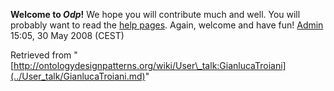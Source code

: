 __Welcome to _Odp_!__ We hope you will contribute much and well. 
You will probably want to read the [help pages](http://ontologydesignpatterns.org/wiki/Help:Contents "Help:Contents"). Again, welcome and have fun! [Admin](http://ontologydesignpatterns.org/wiki/index.php?title=User:Admin&action=edit&redlink=1 "User:Admin (not yet written)") 15:05, 30 May 2008 (CEST)





Retrieved from "[http://ontologydesignpatterns.org/wiki/User\_talk:GianlucaTroiani](../User_talk/GianlucaTroiani.md)"